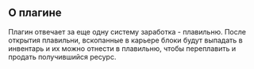 ## О плагине
Плагин отвечает за еще одну систему заработка - плавильню. После открытия плавильни, вскопанные в карьере блоки будут выпадать в инвентарь и их можно отнести в плавильню, чтобы переплавить и продать получившийся ресурс.
